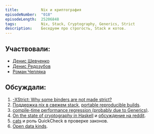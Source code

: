 ```yaml
---
title:          Nix и криптография
episodeNumber:  "018"
episodeLength:  25206848
tags:           Nix, Stack, Cryptography, Generics, Strict
description:    Беседуем про строгость, Stack и котов.
---
```


## Участвовали:

* [Денис Шевченко](https://dshevchenko.biz/)
* [Денис Редозубов](https://twitter.com/rufuse)
* [Роман Чепляка](https://ro-che.info/)

## Обсуждали:

1. [-XStrict: Why some binders are not made strict?](https://mail.haskell.org/pipermail/ghc-devs/2015-December/010699.html)
2. [Поддержка nix в свежем stack](http://docs.haskellstack.org/en/stable/nix_integration.html), [portable reproducible builds](http://www.tweag.io/blog/stack-nix-portable-reproducible-builds).
3. [compile-time performance regression (probably due to Generics)](https://ghc.haskell.org/trac/ghc/ticket/9630).
4. [On the state of cryptography in Haskell](http://www.leonmergen.com/haskell/crypto/2015/03/21/on-the-state-of-cryptography-in-haskell.html) и [обсуждение на reddit](https://www.reddit.com/r/haskell/comments/2zsbth/on_the_state_of_cryptography_in_haskell/).
5. [cats](https://github.com/non/cats) и роль QuickCheck в проверке законов.
6. [Open data kinds](https://ghc.haskell.org/trac/ghc/ticket/11080).
